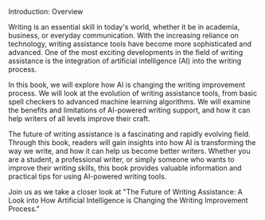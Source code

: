 Introduction: Overview

Writing is an essential skill in today's world, whether it be in academia, business, or everyday communication. With the increasing reliance on technology, writing assistance tools have become more sophisticated and advanced. One of the most exciting developments in the field of writing assistance is the integration of artificial intelligence (AI) into the writing process.

In this book, we will explore how AI is changing the writing improvement process. We will look at the evolution of writing assistance tools, from basic spell checkers to advanced machine learning algorithms. We will examine the benefits and limitations of AI-powered writing support, and how it can help writers of all levels improve their craft.

The future of writing assistance is a fascinating and rapidly evolving field. Through this book, readers will gain insights into how AI is transforming the way we write, and how it can help us become better writers. Whether you are a student, a professional writer, or simply someone who wants to improve their writing skills, this book provides valuable information and practical tips for using AI-powered writing tools.

Join us as we take a closer look at "The Future of Writing Assistance: A Look into How Artificial Intelligence is Changing the Writing Improvement Process."
